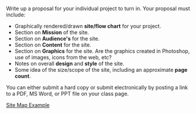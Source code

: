 Write up a proposal for your individual project to turn in. Your proposal must include:

* Graphically rendered/drawn __site/flow chart__ for your project.
* Section on __Mission__ of the site.
* Section on __Audience's__ for the site.
* Section on __Content__ for the site.
* Section on __Graphics__ for the site. Are the graphics created in Photoshop, use of images, icons from the web, etc?
* Notes on overall __design__ and __style__ of the site.
* Some idea of the size/scope of the site, including an approximate __page count__.

You can either submit a hard copy or submit electronically by posting a link to a PDF, MS Word, or PPT file on your class page.

[Site Map Example](http://itpwebdev.usc.edu/images/site_map.jpg)
